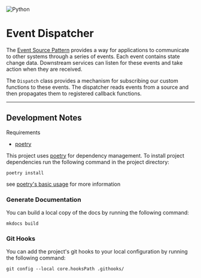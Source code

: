 ![Python](https://img.shields.io/badge/Python-3.9-green?style=flat)


# Event Dispatcher

The [Event Source Pattern](https://docs.microsoft.com/en-us/azure/architecture/patterns/event-sourcing)
provides a way for applications to communicate to other systems through a series
of events.  Each event contains state change data.  Downstream services can listen 
for these events and take action when they are received.

The `Dispatch` class provides a mechanism for subscribing our custom functions
to these events.  The dispatcher reads events from a source and then 
propagates them to registered callback functions.  


----

## Development Notes
Requirements
 - [poetry](https://python-poetry.org/)

This project uses [poetry](https://python-poetry.org/) for dependency management.  To 
install project dependencies run the following command in the project directory:
```shell
poetry install
```
see [poetry's basic usage](https://python-poetry.org/docs/basic-usage/#installing-dependencies-only)
for more information


### Generate Documentation
You can build a local copy of the docs by running the following command:
```shell
mkdocs build
```

### Git Hooks
You can add the project's git hooks to your local configuration by running the 
following command:
```shell
git config --local core.hooksPath .githooks/
```


